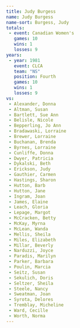 ```yaml
---
title: Judy Burgess
name: Judy Burgess
name-sort: Burgess, Judy
totals:
 - event: Canadian Women's
   games: 10
   wins: 1
   losses: 9
years:
 - year: 1981
   event: CLCA
   team: "NS"
   position: Fourth
   games: 10
   wins: 1
   losses: 9
vs:
 - Alexander, Donna
 - Altman, Susan
 - Bartlett, Sue Ann
 - Belisle, Nicole
 - Bepperling, Jo Ann
 - Bradawaski, Lorraine
 - Brewer, Lorraine
 - Buchanan, Brenda
 - Byrnes, Lorraine
 - Cunliffe, Donna
 - Dwyer, Patricia
 - Dykalski, Beth
 - Erickson, Judy
 - Gauthier, Carmen
 - Hastings, Sharon
 - Hutton, Barb
 - Hutton, Jane
 - Ingram, Joan
 - James, Elaine
 - Leach, Gloria
 - Lepage, Margot
 - McCracken, Betty
 - McKay, Myrna
 - McLean, Wanda
 - Mellis, Sheila
 - Miles, Elizabeth
 - Millar, Beverly
 - Narduzzi, Joyce
 - Paradis, Marilyn
 - Parker, Barbara
 - Poulin, Marcia
 - Seitz, Susan
 - Sekulich, Doris
 - Seltzer, Sheila
 - Steele, Nancy
 - Sweatman, Joan
 - Syrota, Delores
 - Tremblay, Micheline
 - Ward, Cecille
 - Worth, Norma
---
```

